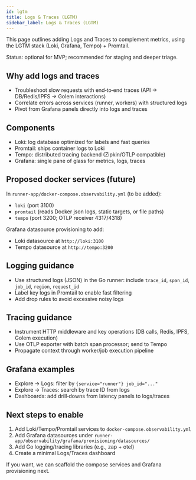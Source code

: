 ```yaml
---
id: lgtm
title: Logs & Traces (LGTM)
sidebar_label: Logs & Traces (LGTM)
---
```


This page outlines adding Logs and Traces to complement metrics, using the LGTM stack (Loki, Grafana, Tempo) + Promtail.

Status: optional for MVP; recommended for staging and deeper triage.

## Why add logs and traces

- Troubleshoot slow requests with end‑to‑end traces (API → DB/Redis/IPFS → Golem interactions)
- Correlate errors across services (runner, workers) with structured logs
- Pivot from Grafana panels directly into logs and traces

## Components

- Loki: log database optimized for labels and fast queries
- Promtail: ships container logs to Loki
- Tempo: distributed tracing backend (Zipkin/OTLP compatible)
- Grafana: single pane of glass for metrics, logs, traces

## Proposed docker services (future)

In `runner-app/docker-compose.observability.yml` (to be added):

- `loki` (port 3100)
- `promtail` (reads Docker json logs, static targets, or file paths)
- `tempo` (port 3200; OTLP receiver 4317/4318)

Grafana datasource provisioning to add:

- Loki datasource at `http://loki:3100`
- Tempo datasource at `http://tempo:3200`

## Logging guidance

- Use structured logs (JSON) in the Go runner: include `trace_id`, `span_id`, `job_id`, `region`, `request_id`
- Label key logs in Promtail to enable fast filtering
- Add drop rules to avoid excessive noisy logs

## Tracing guidance

- Instrument HTTP middleware and key operations (DB calls, Redis, IPFS, Golem execution)
- Use OTLP exporter with batch span processor; send to Tempo
- Propagate context through worker/job execution pipeline

## Grafana examples

- Explore → Logs: filter by `{service="runner"} job_id="..."`
- Explore → Traces: search by trace ID from logs
- Dashboards: add drill‑downs from latency panels to logs/traces

## Next steps to enable

1. Add Loki/Tempo/Promtail services to `docker-compose.observability.yml`
2. Add Grafana datasources under `runner-app/observability/grafana/provisioning/datasources/`
3. Add Go logging/tracing libraries (e.g., zap + otel)
4. Create a minimal Logs/Traces dashboard

If you want, we can scaffold the compose services and Grafana provisioning next.
